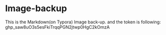 # Image-backup
This  is the Markdown(on Typora) Image back-up.
and the token is following:
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
